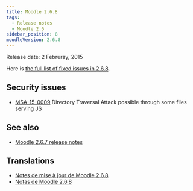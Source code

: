 ```yaml
---
title: Moodle 2.6.8
tags:
  - Release notes
  - Moodle 2.6
sidebar_position: 8
moodleVersion: 2.6.8
---
```


Release date: 2 Februray, 2015

Here is [the full list of fixed issues in 2.6.8](https://tracker.moodle.org/secure/IssueNavigator!executeAdvanced.jspa?jqlQuery=project+%3D+mdl+AND+resolution+%3D+fixed+AND+fixVersion+in+%28%222.6.8%22%29+ORDER+BY+priority+DESC&runQuery=true&clear=true).

## Security issues

- [MSA-15-0009](https://moodle.org/mod/forum/discuss.php?d=279956) Directory Traversal Attack possible through some files serving JS

## See also

- [Moodle 2.6.7 release notes](./2.6.7.md)

## Translations

- [Notes de mise à jour de Moodle 2.6.8](https://docs.moodle.org/fr/Notes_de_mise_à_jour_de_Moodle_2.6.8)
- [Notas de Moodle 2.6.8](https://docs.moodle.org/es/Notas_de_Moodle_2.6.8)
